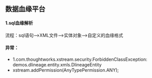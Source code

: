 ## 数据血缘平台
#### 1.sql血缘解析
流程：sql语句-->XML文件-->实体对象-->自定义的血缘格式

#### 异常：
* 1.com.thoughtworks.xstream.security.ForbiddenClassException: demos.dlineage.entity.xmls.DlineageEntity
* xstream.addPermission(AnyTypePermission.ANY);